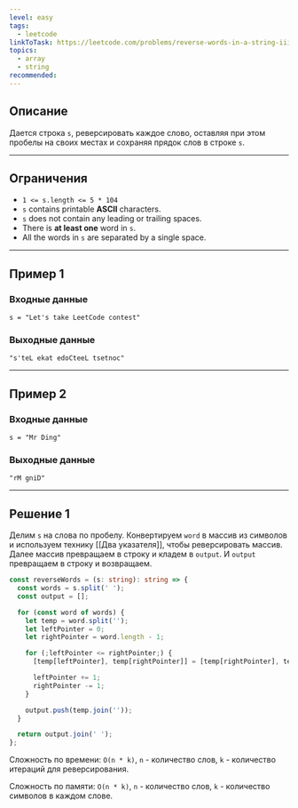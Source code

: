 ```yaml
---
level: easy
tags:
  - leetcode
linkToTask: https://leetcode.com/problems/reverse-words-in-a-string-iii/description/
topics:
  - array
  - string
recommended:
---
```

## Описание

Дается строка `s`, реверсировать каждое слово, оставляя при этом пробелы на своих местах и сохраняя прядок слов в строке `s`.

---
## Ограничения

- `1 <= s.length <= 5 * 104`
- `s` contains printable **ASCII** characters.
- `s` does not contain any leading or trailing spaces.
- There is **at least one** word in `s`.
- All the words in `s` are separated by a single space.

---
## Пример 1

### Входные данные

```
s = "Let's take LeetCode contest"
```
### Выходные данные

```
"s'teL ekat edoCteeL tsetnoc"
```

---
## Пример 2

### Входные данные

```
s = "Mr Ding"
```
### Выходные данные

```
"rM gniD"
```

---
## Решение 1

Делим `s` на слова по пробелу. Конвертируем `word` в массив из символов и используем технику [[Два указателя]], чтобы реверсировать массив. Далее массив превращаем в строку и кладем в `output`. И `output` превращаем в строку и возвращаем.

```typescript
const reverseWords = (s: string): string => {
  const words = s.split(' ');
  const output = [];

  for (const word of words) {
    let temp = word.split('');
    let leftPointer = 0;
    let rightPointer = word.length - 1;

    for (;leftPointer <= rightPointer;) {
      [temp[leftPointer], temp[rightPointer]] = [temp[rightPointer], temp[leftPointer]];

      leftPointer += 1;
      rightPointer -= 1;
    }

    output.push(temp.join(''));
  }

  return output.join(' ');
};
```

Сложность по времени: `O(n * k)`, `n` - количество слов, `k` - количество итераций для реверсирования.

Сложность по памяти: `O(n * k)`, `n` - количество слов, `k` - количество символов в каждом слове.